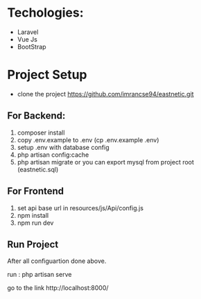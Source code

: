 # Techologies:
- Laravel
- Vue Js
- BootStrap

# Project Setup
- clone the project https://github.com/imrancse94/eastnetic.git

## For Backend:
1. composer install
2. copy .env.example to .env (cp .env.example .env)
3. setup .env with database config
4. php artisan config:cache
5. php artisan migrate or you can export mysql from project root (eastnetic.sql)

## For Frontend
1. set api base url in resources/js/Api/config.js
2. npm install
3. npm run dev

## Run Project
After all configuartion done above.

run : php artisan serve

go to the link http://localhost:8000/